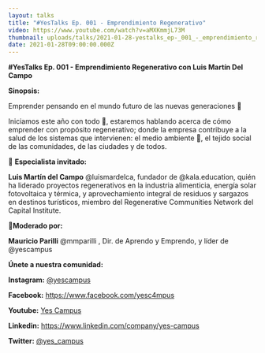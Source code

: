 ```yaml
---
layout: talks
title: "#YesTalks Ep. 001 - Emprendimiento Regenerativo"
video: https://www.youtube.com/watch?v=aMXKmmjL73M
thumbnail: uploads/talks/2021-01-28-yestalks_ep-_001_-_emprendimiento_regenerativo/miniatura.png
date: 2021-01-28T09:00:00.000Z
---
```

**\#YesTalks Ep. 001 - Emprendimiento Regenerativo con Luis Martín Del Campo**

**Sinopsis:**

Emprender pensando en el mundo futuro de las nuevas generaciones 🌱

Iniciamos este año con todo 💯, estaremos hablando acerca de cómo emprender con propósito regenerativo; donde la empresa contribuye a la salud de los sistemas que intervienen: el medio ambiente 🌱, el tejido social de las comunidades, de las ciudades y de todos. 

📍 **Especialista invitado:** 

**Luis Martín del Campo** @luismardelca, fundador de @kala.education, quién ha liderado proyectos regenerativos en la industria alimenticia, energía solar fotovoltaica y térmica, y aprovechamiento integral de residuos y sargazos en destinos turísticos, miembro del Regenerative Communities Network del Capital Institute. 

📢**Moderado por:**

**Mauricio Parilli** @mmparilli , Dir. de Aprendo y Emprendo, y líder de @yescampus



**Únete a nuestra comunidad:**

**Instagram:**  [@yescampus](https://www.instagram.com/yescampus/)

**Facebook:** <https://www.facebook.com/yesc4mpus>

**Youtube:** [Yes Campus](https://www.youtube.com/channel/UCo6tTIW26ccle9QxyYQVnlA)

**Linkedin:** <https://www.linkedin.com/company/yes-campus>

**Twitter:** [@yes_campus](https://twitter.com/yes_campus)
